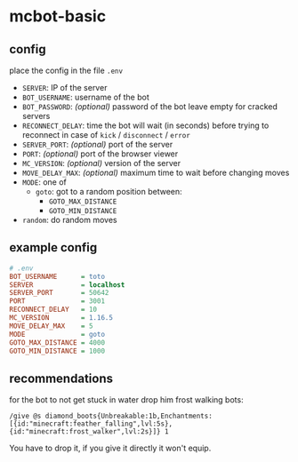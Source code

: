 
# mcbot-basic

## config

place the config in the file `.env`

- `SERVER`: IP of the server
- `BOT_USERNAME`: username of the bot
- `BOT_PASSWORD`: _(optional)_ password of the bot leave empty for cracked servers
- `RECONNECT_DELAY`: time the bot will wait (in seconds) before trying to reconnect in case of `kick` / `disconnect` / `error`
- `SERVER_PORT`: _(optional)_ port of the server
- `PORT`: _(optional)_ port of the browser viewer
- `MC_VERSION`: _(optional)_ version of the server
- `MOVE_DELAY_MAX`: _(optional)_ maximum time to wait before changing moves
- `MODE`: one of
  - `goto`: got to a random position between:
    - `GOTO_MAX_DISTANCE`
    - `GOTO_MIN_DISTANCE`
- `random`: do random moves

## example config

```ini
# .env
BOT_USERNAME      = toto
SERVER            = localhost
SERVER_PORT       = 50642
PORT              = 3001
RECONNECT_DELAY   = 10
MC_VERSION        = 1.16.5
MOVE_DELAY_MAX    = 5
MODE              = goto
GOTO_MAX_DISTANCE = 4000
GOTO_MIN_DISTANCE = 1000
```

## recommendations

for the bot to not get stuck in water drop him frost walking bots:

```minecraft
/give @s diamond_boots{Unbreakable:1b,Enchantments:[{id:"minecraft:feather_falling",lvl:5s},{id:"minecraft:frost_walker",lvl:2s}]} 1
```

You have to drop it, if you give it directly it won't equip.

